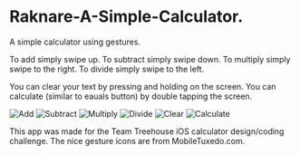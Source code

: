 Raknare-A-Simple-Calculator.
============================

A simple calculator using gestures. 

To add simply swipe up. To subtract simply swipe down. To multiply simply swipe to the right. To divide simply swipe to the left. 

You can clear your text by pressing and holding on the screen. You can calculate (similar to eauals button) by double tapping the screen. 

![Add](https://github.com/eltaruappsdev/Raknare-A-Simple-Calculator./blob/master/add.png?raw=true "Add")
![Subtract](https://github.com/eltaruappsdev/Raknare-A-Simple-Calculator./blob/master/subtract.png?raw=true "Subtract")
![Multiply](https://github.com/eltaruappsdev/Raknare-A-Simple-Calculator./blob/master/multiply.png?raw=true "Multiply")
![Divide](https://github.com/eltaruappsdev/Raknare-A-Simple-Calculator./blob/master/divide.png?raw=true "Divide")
![Clear](https://github.com/eltaruappsdev/Raknare-A-Simple-Calculator./blob/master/clear.png?raw=true "Clear")
![Calculate](https://github.com/eltaruappsdev/Raknare-A-Simple-Calculator./blob/master/calculate.png?raw=true "Calculate")

This app was made for the Team Treehouse iOS calculator design/coding challenge. 
The nice gesture icons are from MobileTuxedo.com. 
